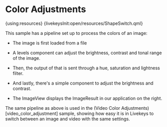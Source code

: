 # Color Adjustments

{using:resources}
{livekeysInit:open/resources/ShapeSwitch.qml}

This sample has a pipeline set up to process the colors of an image:

 * The image is first loaded from a file

 * A levels component can adjust the brightness, contrast
 and tonal range of the image.

 * Then, the output of that is sent through a hue, saturation and lightness filter.

 * And lastly, there's a simple component to adjust the brightness and contrast.

 * The ImageView displays the ImageResult in our application on the right.

The same pipeline as above is used in the (Video Color Adjustments)[video_color_adjustment] sample, showing how
easy it is in Livekeys to switch between an image and video with the same settings.
